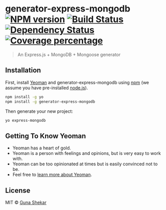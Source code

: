 # generator-express-mongodb [![NPM version][npm-image]][npm-url] [![Build Status][travis-image]][travis-url] [![Dependency Status][daviddm-image]][daviddm-url] [![Coverage percentage][coveralls-image]][coveralls-url]
> An Express.js + MongoDB + Mongoose generator

## Installation

First, install [Yeoman](http://yeoman.io) and generator-express-mongodb using [npm](https://www.npmjs.com/) (we assume you have pre-installed [node.js](https://nodejs.org/)).

```bash
npm install -g yo
npm install -g generator-express-mongodb
```

Then generate your new project:

```bash
yo express-mongodb
```

## Getting To Know Yeoman

 * Yeoman has a heart of gold.
 * Yeoman is a person with feelings and opinions, but is very easy to work with.
 * Yeoman can be too opinionated at times but is easily convinced not to be.
 * Feel free to [learn more about Yeoman](http://yeoman.io/).

## License

MIT © [Guna Shekar]()


[npm-image]: https://badge.fury.io/js/generator-express-mongodb.svg
[npm-url]: https://npmjs.org/package/generator-express-mongodb
[travis-image]: https://travis-ci.com/GunaShekar02/generator-express-mongodb.svg?branch=master
[travis-url]: https://travis-ci.com/GunaShekar02/generator-express-mongodb
[daviddm-image]: https://david-dm.org/GunaShekar02/generator-express-mongodb.svg?theme=shields.io
[daviddm-url]: https://david-dm.org/GunaShekar02/generator-express-mongodb
[coveralls-image]: https://coveralls.io/repos/GunaShekar02/generator-express-mongodb/badge.svg
[coveralls-url]: https://coveralls.io/r/GunaShekar02/generator-express-mongodb
